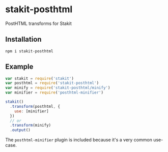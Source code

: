 # stakit-posthtml
PostHTML transforms for Stakit

## Installation
```
npm i stakit-posthtml
```

## Example
```javascript
var stakit = require('stakit')
var posthtml = require('stakit-posthtml')
var minify = require('stakit-posthtml/minify')
var minifier = require('posthtml-minifier')

stakit()
  .transform(posthtml, {
    use: [minifier]
  })
  // or
  .transform(minify)
  .output()
```

The `posthtml-minifier` plugin is included because it's a very common use-case.
